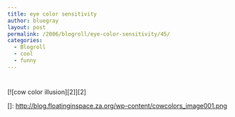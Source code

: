 ```yaml
---
title: eye color sensitivity
author: bluegray
layout: post
permalink: /2006/blogroll/eye-color-sensitivity/45/
categories:
  - Blogroll
  - cool
  - funny
---
```

# 

[![cow color illusion][2]][2]

 []: http://blog.floatinginspace.za.org/wp-content/cowcolors_image001.png